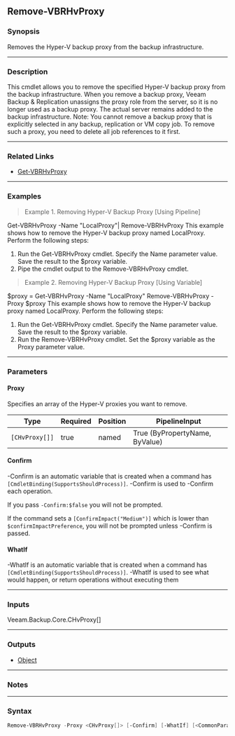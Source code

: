 Remove-VBRHvProxy
-----------------

### Synopsis
Removes the Hyper-V backup proxy from the backup infrastructure.

---

### Description

This cmdlet allows you to remove the specified Hyper-V backup proxy from the backup infrastructure.
When you remove a backup proxy, Veeam Backup & Replication unassigns the proxy role from the server, so it is no longer used as a backup proxy. The actual server remains added to the backup infrastructure.
Note: You cannot remove a backup proxy that is explicitly selected in any backup, replication or VM copy job. To remove such a proxy, you need to delete all job references to it first.

---

### Related Links
* [Get-VBRHvProxy](Get-VBRHvProxy)

---

### Examples
> Example 1. Removing Hyper-V Backup Proxy [Using Pipeline]

Get-VBRHvProxy -Name "LocalProxy"| Remove-VBRHvProxy
This example shows how to remove the Hyper-V backup proxy named LocalProxy.
Perform the following steps:
1. Run the Get-VBRHvProxy cmdlet. Specify the Name parameter value. Save the result to the $proxy variable.
2. Pipe the cmdlet output to the Remove-VBRHvProxy cmdlet.
> Example 2. Removing Hyper-V Backup Proxy [Using Variable]

$proxy = Get-VBRHvProxy -Name "LocalProxy"
Remove-VBRHvProxy -Proxy $proxy
This example shows how to remove the Hyper-V backup proxy named LocalProxy.
Perform the following steps:
1. Run the Get-VBRHvProxy cmdlet. Specify the Name parameter value. Save the result to the $proxy variable.
2. Run the Remove-VBRHvProxy cmdlet. Set the $proxy variable as the Proxy parameter value.

---

### Parameters
#### **Proxy**
Specifies an array of the Hyper-V proxies you want to remove.

|Type          |Required|Position|PipelineInput                 |
|--------------|--------|--------|------------------------------|
|`[CHvProxy[]]`|true    |named   |True (ByPropertyName, ByValue)|

#### **Confirm**
-Confirm is an automatic variable that is created when a command has ```[CmdletBinding(SupportsShouldProcess)]```.
-Confirm is used to -Confirm each operation.

If you pass ```-Confirm:$false``` you will not be prompted.

If the command sets a ```[ConfirmImpact("Medium")]``` which is lower than ```$confirmImpactPreference```, you will not be prompted unless -Confirm is passed.

#### **WhatIf**
-WhatIf is an automatic variable that is created when a command has ```[CmdletBinding(SupportsShouldProcess)]```.
-WhatIf is used to see what would happen, or return operations without executing them

---

### Inputs
Veeam.Backup.Core.CHvProxy[]

---

### Outputs
* [Object](https://learn.microsoft.com/en-us/dotnet/api/System.Object)

---

### Notes

---

### Syntax
```PowerShell
Remove-VBRHvProxy -Proxy <CHvProxy[]> [-Confirm] [-WhatIf] [<CommonParameters>]
```

